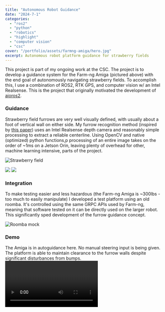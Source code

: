 ```yaml
---
title: "Autonomous Robot Guidance"
date: "2024-7-1"
categories:
  - "ros2"
  - "python"
  - "robotics"
  - "highlight"
  - "computer vision"
  - "csc"
cover: "/portfolio/assets/farmng-amiga/hero.jpg"
excerpt: Autonomous robot platform guidance for strawberry fields
---
```


This project is part of my ongoing work at the CSC. The project is to develop a guidance system for the Farm-ng Amiga (pictured above) with the end goal of autonomously navigating strawberry fields. To accomplish this, I use a combination of ROS2, RTK GPS, and computer vision w/ an Intel Realsense. This is the project that originally motivated the development of [aioros2](/portfolio/projects/aioros2). 

### Guidance
Strawberry field furrows are very well visually defined, with usually about a foot of vertical wall on either side. My furrow recognition method (inspired by [this paper](https://www.mdpi.com/1424-8220/20/18/5249)) uses an Intel Realsense depth camera and reasonably simple processing to extract a reliable centerline. Using OpenCV and native (optimized) python functions,p processing of an entire image takes on the order of ~1ms on a Jetson Orin, leaving plenty of overhead for other, machine learning intensive, parts of the project. 

![Strawberry field](/portfolio/assets/farmng-amiga/field.png)

<div class="flex min-h-300px min-w-0 overflow-hidden min-h-0">

<img src="/portfolio/assets/farmng-amiga/cv-demo-setup.png" class="min-w-0 min-h-0 w-full h-auto">

<img src="/portfolio/assets/farmng-amiga/cv-demo.png" class="min-w-0 min-h-0 w-full h-auto">

</div>

### Integration

To make testing easier and less hazardous (the Farm-ng Amiga is ~300lbs - too much to easily manipulate) I developed a test platform using an old roomba. It's controlled using the same GRPC APIs used by Farm-ng, meaning that software tested on it can be directly used on the larger robot. This significantly sped development of the furrow guidance concept.

![Roomba mock](/portfolio/assets/farmng-amiga/roomba.png)

### Demo
The Amiga is in autoguidance here. No manual steering input is being given. The platform is able to maintain clearance to the furrow walls despite significant disturbances from bumps.
<video controls src="/portfolio/assets/farmng-amiga/amiga.webm"></video>